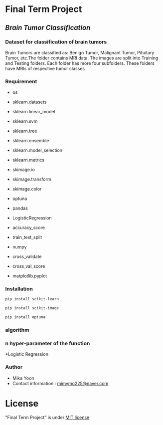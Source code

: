 # Final Term Project

## _Brain Tumor Classification_

### Dataset for classification of brain tumors

Brain Tumors are classified as: Benign Tumor, Malignant Tumor, Pituitary Tumor, etc.The folder contains MRI data. The images are split into Training and Testing folders. Each folder has more four subfolders. These folders have MRIs of respective tumor classes

### Requirement

* os

* sklearn.datasets

* sklearn.linear_model

* sklearn.svm

* sklearn.tree

* sklearn.ensemble

* sklearn.model_selection

* sklearn.metrics

* skimage.io

* skimage.transform

* skimage.color

* optuna

* pandas

* LogisticRegression

* accuracy_score 

* train_test_split

* numpy

* cross_validate

* cross_val_score

* matplotlib.pyplot

### Installation

```bash
pip install scikit-learn
```
```bash
pip install scikit-image
```
```bash
pip install optuna
```

### algorithm



### n hyper-parameter of the function

*Logistic Regression

### Author

* Mika Yoon
* Contact information : mimymo225@naver.com

# License

"Final Term Project" is under [MIT license](https://en.wikipedia.org/wiki/MIT_License).

